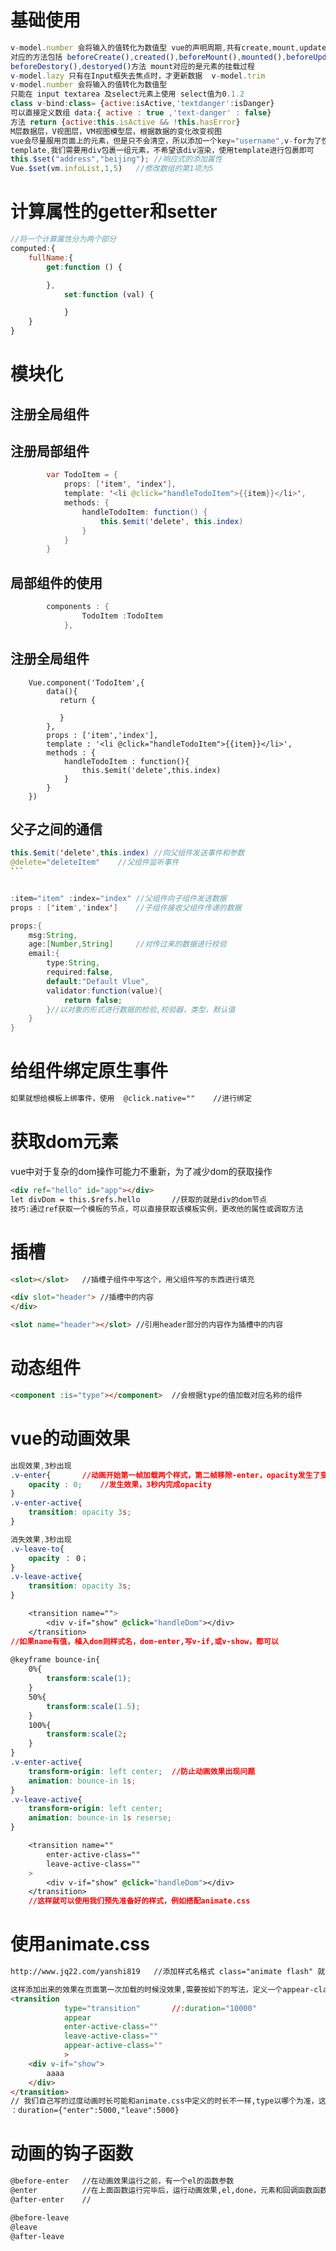 # 基础使用

```javascript
v-model.number 会将输入的值转化为数值型 vue的声明周期,共有create,mount,update,destory
对应的方法包括 beforeCreate(),created(),beforeMount(),mounted(),beforeUpdate(),updated()
beforeDestory(),destoryed()方法 mount对应的是元素的挂载过程
v-model.lazy 只有在Input框失去焦点时，才更新数据  v-model.trim
v-model.number 会将输入的值转化为数值型
只能在 input textarea 及select元素上使用 select值为0.1.2
class v-bind:class= {active:isActive,'textdanger':isDanger}
可以直接定义数组 data:{ active : true ,'text-danger' : false}
方法 return {active:this.isActive && !this.hasError}
M层数据层，V视图层，VM视图模型层，根据数据的变化改变视图
vue会尽量服用页面上的元素，但是只不会清空，所以添加一个key="username",v-for为了性能应该添加不用index为标识的:key,频繁操作数组index会浪费性能，应该用唯一标识符
template,我们需要用div包裹一组元素，不希望该div渲染，使用template进行包裹即可
this.$set("address","beijing");	//响应式的添加属性
Vue.$set(vm.infoList,1,5)	//修改数组的第1项为5
```

# 计算属性的getter和setter

```js
//将一个计算属性分为两个部分
computed:{
    fullName:{
        get:function () {

        },
            set:function (val) {

            }
    }
}
```

# 模块化

## 注册全局组件

## 注册局部组件

```java
		var TodoItem = {
			props: ['item', 'index'],
			template: '<li @click="handleTodoItem">{{item}}</li>',
			methods: {
				handleTodoItem: function() {
					this.$emit('delete', this.index)
				}
			}
		}
```

## 局部组件的使用

```java
		components : {
				TodoItem :TodoItem	
			},
```

## 注册全局组件

		Vue.component('TodoItem',{
			data(){
	           return {
	               
	           } 
			},
			props : ['item','index'],
			template : '<li @click="handleTodoItem">{{item}}</li>',
			methods : {
				handleTodoItem : function(){
					this.$emit('delete',this.index)
				}
			}
		})
## 父子之间的通信

````java
this.$emit('delete',this.index)	//向父组件发送事件和参数
@delete="deleteItem"	//父组件监听事件
​```


:item="item" :index="index"	//父组件向子组件发送数据
props : ['item','index']	//子组件接收父组件传递的数据

props:{
	msg:String,
	age:[Number,String]		//对传过来的数据进行校验
    email:{
    	type:String,
    	required:false,
    	default:"Default Vlue",
        validator:function(value){
        	return false;
        }//以对象的形式进行数据的检验,校验器，类型，默认值
    }
}

````

# 给组件绑定原生事件

```html
如果就想给模板上绑事件，使用	@click.native=""	//进行绑定
```

# 获取dom元素

vue中对于复杂的dom操作可能力不重新，为了减少dom的获取操作

```html
<div ref="hello" id="app"></div>
let divDom = this.$refs.hello		//获取的就是div的dom节点
技巧:通过ref获取一个模板的节点，可以直接获取该模板实例，更改他的属性或调取方法
```

# 插槽

```html
<slot></slot>	//插槽子组件中写这个，用父组件写的东西进行填充

<div slot="header">	//插槽中的内容
</div>

<slot name="header"></slot>	//引用header部分的内容作为插槽中的内容
```

# 动态组件

```html
<component :is="type"></component>	//会根据type的值加载对应名称的组件
```

# vue的动画效果

```css
出现效果,3秒出现
.v-enter{		//动画开始第一帧加载两个样式，第二帧移除-enter，opacity发生了变化，所以下面监
    opacity : 0;	//发生效果，3秒内完成opacity
}
.v-enter-active{
    transition: opacity 3s;
}

消失效果,3秒出现
.v-leave-to{
    opacity ： 0；
}
.v-leave-active{
    transition: opacity 3s;
}

    <transition name="">
        <div v-if="show" @click="handleDom"></div>
    </transition>
//如果name有值，植入dom则样式名，dom-enter,写v-if,或v-show，都可以
            
@keyframe bounce-in{
    0%{
        transform:scale(1);
    }              
    50%{
        transform:scale(1.5);
    }
    100%{
        transform:scale(2;
    }
}
.v-enter-active{
    transform-origin: left center;	//防止动画效果出现问题
    animation: bounce-in 1s;
}
.v-leave-active{
    transform-origin: left center;
    animation: bounce-in 1s reserse;
}

    <transition name=""
		enter-active-class=""
		leave-active-class=""
	>
        <div v-if="show" @click="handleDom"></div>
    </transition>
    //这样就可以使用我们预先准备好的样式，例如搭配animate.css
```

# 使用animate.css

```html
http://www.jq22.com/yanshi819	//添加样式名格式 class="animate flash" 就会添加对应的效果

这样添加出来的效果在页面第一次加载的时候没效果,需要按如下的写法，定义一个appear-class即可
<transition
            type="transition"		//:duration="10000"
            appear
            enter-active-class=""
            leave-active-class=""
            appear-active-class=""
            >
    <div v-if="show">
        aaaa
    </div>
</transition>
// 我们自己写的过度动画时长可能和animate.css中定义的时长不一样,type以哪个为准，这里以我们自己定义的为准，或者将type替换为:duration="10000",来规定动画的总时长，对应的class被清除掉
：duration={"enter":5000,"leave":5000}
```

# 动画的钩子函数

```html
@before-enter	//在动画效果运行之前，有一个el的函数参数
@enter			//在上面函数运行完毕后，运行动画效果,el,done，元素和回调函数函数参数，我们在写完自己的方法后，主动调用一下done()；方法
@after-enter	//

@before-leave
@leave
@after-leave
```


